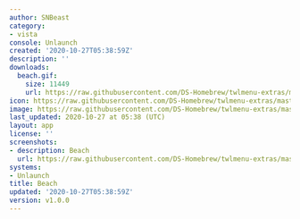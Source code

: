 ```yaml
---
author: SNBeast
category:
- vista
console: Unlaunch
created: '2020-10-27T05:38:59Z'
description: ''
downloads:
  beach.gif:
    size: 11449
    url: https://raw.githubusercontent.com/DS-Homebrew/twlmenu-extras/master/_nds/TWiLightMenu/unlaunch/backgrounds/beach.gif
icon: https://raw.githubusercontent.com/DS-Homebrew/twlmenu-extras/master/_nds/TWiLightMenu/unlaunch/backgrounds/beach.gif
image: https://raw.githubusercontent.com/DS-Homebrew/twlmenu-extras/master/_nds/TWiLightMenu/unlaunch/backgrounds/beach.gif
last_updated: 2020-10-27 at 05:38 (UTC)
layout: app
license: ''
screenshots:
- description: Beach
  url: https://raw.githubusercontent.com/DS-Homebrew/twlmenu-extras/master/_nds/TWiLightMenu/unlaunch/backgrounds/beach.gif
systems:
- Unlaunch
title: Beach
updated: '2020-10-27T05:38:59Z'
version: v1.0.0
---
```

